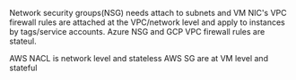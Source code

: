Network security groups(NSG) needs attach to subnets and VM NIC's
VPC firewall rules are attached at the VPC/network level and apply to instances by tags/service accounts.
Azure NSG and GCP VPC firewall rules are stateul.

AWS NACL is network level and stateless
AWS SG are at VM level and stateful
